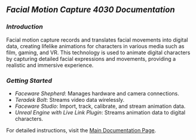 ## *Facial Motion Capture 4030 Documentation*

### *Introduction*

Facial motion capture records and translates facial movements into digital data, creating lifelike animations for characters in various media such as film, gaming, and VR.
This technology is used to animate digital characters by capturing detailed facial expressions and movements, providing a realistic and immersive experience.

### *Getting Started*
- *Faceware Shepherd*: Manages hardware and camera connections.
- *Teradek Bolt*: Streams video data wirelessly.
- *Faceware Studio*: Import, track, calibrate, and stream animation data.
- *Unreal Engine with Live Link Plugin*: Streams animation data to digital characters.

For detailed instructions, visit the [Main Documentation Page](faceWareStudio.md).
